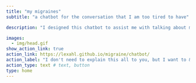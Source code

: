 ```yaml
---
title: "my migraines"
subtitle: "a chatbot for the conversation that I am too tired to have"

description: "I designed this chatbot to assist me with talking about my migraines. I've had migraines for more than 9 years now. They started when I was 15. I usually get a couple of migraines each week. I know you can't see my migraines, so I guess that it is hard to understand what they are like and how having migraines affects me.<br><br>"

images:
  - img/head.gif
show_action_link: true
action_link: https://lexahl.github.io/migraine/chatbot/
action_label: "I don't need to explain this all to you, but I want to &rarr;"
action_type: text # text, button
type: home
---
```

